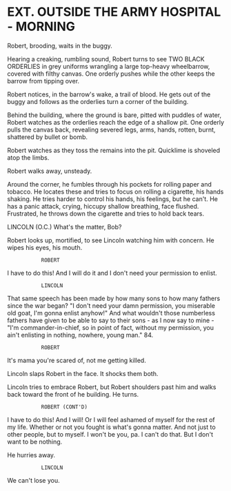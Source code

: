 # EXT. OUTSIDE THE ARMY HOSPITAL - MORNING

Robert, brooding, waits in the buggy.

Hearing a creaking, rumbling sound, Robert turns to see TWO
BLACK ORDERLIES in grey uniforms wrangling a large top-heavy
wheelbarrow, covered with filthy canvas. One orderly pushes
while the other keeps the barrow from tipping over.

Robert notices, in the barrow's wake, a trail of blood. He
gets out of the buggy and follows as the orderlies turn a
corner of the building.

Behind the building, where the ground is bare, pitted with
puddles of water, Robert watches as the orderlies reach the
edge of a shallow pit. One orderly pulls the canvas back,
revealing severed legs, arms, hands, rotten, burnt, shattered
by bullet or bomb.

Robert watches as they toss the remains into the pit.
Quicklime is shoveled atop the limbs.

Robert walks away, unsteady.

Around the corner, he fumbles through his pockets for rolling
paper and tobacco. He locates these and tries to focus on
rolling a cigarette, his hands shaking. He tries harder to
control his hands, his feelings, but he can't. He has a panic
attack, crying, hiccupy shallow breathing, face flushed.
Frustrated, he throws down the cigarette and tries to hold
back tears.

LINCOLN (O.C.)
What's the matter, Bob?

Robert looks up, mortified, to see Lincoln watching him with
concern. He wipes his eyes, his mouth.

			   ROBERT
I have to do this! And I will do it
and I don't need your permission to
enlist.

			   LINCOLN
That same speech has been made by
how many sons to how many fathers
since the war began? "I don't need
your damn permission, you miserable
old goat, I'm gonna enlist anyhow!"
And what wouldn't those numberless
fathers have given to be able to
say to their sons - as I now say to
mine - "I'm commander-in-chief, so
in point of fact, without my
permission, you ain't enlisting in
nothing, nowhere, young man."
84.

			   ROBERT
It's mama you're scared of, not me
getting killed.

Lincoln slaps Robert in the face. It shocks them both.

Lincoln tries to embrace Robert, but Robert shoulders past
him and walks back toward the front of he building. He turns.

			   ROBERT (CONT'D)
I have to do this! And I will! Or I
will feel ashamed of myself for the
rest of my life. Whether or not you
fought is what's gonna matter. And
not just to other people, but to
myself.
I won't be you, pa. I can't do
that. But I don't want to be
nothing.

He hurries away.

			   LINCOLN
We can't lose you.
